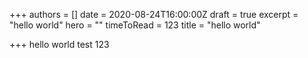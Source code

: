 +++
authors = []
date = 2020-08-24T16:00:00Z
draft = true
excerpt = "hello world"
hero = ""
timeToRead = 123
title = "hello world"

+++
hello world test 123